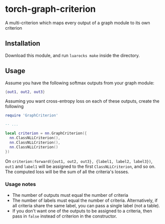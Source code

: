 # torch-graph-criterion
A multi-criterion which maps every output of a graph module to its own criterion

## Installation
Download this module, and run `luarocks make` inside the directory.

## Usage
Assume you have the following softmax outputs from your graph module:

```lua
{out1, out2, out3}
```

Assuming you want cross-entropy loss on each of these outputs, create
the following

```lua
require 'GraphCriterion'

-- ...

local criterion = nn.GraphCriterion({
  nn.ClassNLLCriterion(),
  nn.ClassNLLCriterion(),
  nn.ClassNLLCriterion()
})
```

On `criterion:forward({out1, out2, out3}, {label1, label2, label3})`,
`out1` and `label1` will be assigned to the first `ClassNLLCriterion`,
and so on. The computed loss will be the sum of all the criteria's losses.

### Usage notes

- The number of outputs must equal the number of criteria
- The number of labels must equal the number of criteria. Alternatively, if
  all criteria share the same label, you can pass a single label (not a table).
- If you don't want one of the outputs to be assigned to a criteria, then
  pass in `false` instead of criterion in the constructor.
